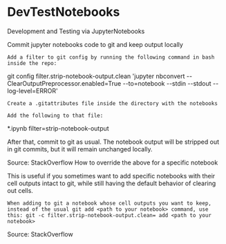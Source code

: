 # DevTestNotebooks
Development and Testing via JupyterNotebooks



Commit jupyter notebooks code to git and keep output locally

    Add a filter to git config by running the following command in bash inside the repo:

git config filter.strip-notebook-output.clean 'jupyter nbconvert --ClearOutputPreprocessor.enabled=True --to=notebook --stdin --stdout --log-level=ERROR'  

    Create a .gitattributes file inside the directory with the notebooks

    Add the following to that file:

*.ipynb filter=strip-notebook-output  

After that, commit to git as usual. The notebook output will be stripped out in git commits, but it will remain unchanged locally.

Source: StackOverflow
How to override the above for a specific notebook

This is useful if you sometimes want to add specific notebooks with their cell outputs intact to git, while still having the default behavior of clearing out cells.

    When adding to git a notebook whose cell outputs you want to keep, instead of the usual git add <path to your notebook> command, use this: git -c filter.strip-notebook-output.clean= add <path to your notebook>

Source: StackOverflow 